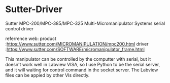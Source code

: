 # Sutter-Driver

Sutter MPC-200/MPC-385/MPC-325 Multi-Micromanipulator Systems serial control driver

referrence web:
product :https://www.sutter.com/MICROMANIPULATION/mpc200.html
driver :https://www.sutter.com/SOFTWARE/micromanipulator_frame.html

This manipulator can be controlled by the computter with serial, but it doesn't work well in Labview VISA, so I use Python to be the serial server, and it will waiting for control command in the socket server. The Labview files can be appied by other VIs directly.


